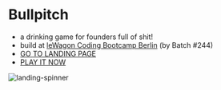 # Bullpitch

- a drinking game for founders full of shit!
- build at [leWagon Coding Bootcamp Berlin](https://www.lewagon.com/berlin) (by Batch #244)
- [GO TO LANDING PAGE](https://bullpitch.com/)
- [PLAY IT NOW](https://dcts.github.io/bullpitch/)

![landing-spinner](https://user-images.githubusercontent.com/44790691/57583884-774e7f80-74d5-11e9-910a-c3bfbf97d704.gif)

